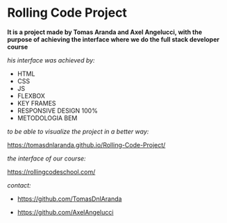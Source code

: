 # Rolling Code Project
**It is a project made by Tomas Aranda and Axel Angelucci, with the purpose of achieving the interface where we do the full stack developer course**

_his interface was achieved by:_

- HTML
- CSS
- JS
- FLEXBOX
- KEY FRAMES
- RESPONSIVE DESIGN 100%
- METODOLOGIA BEM
 
_to be able to visualize the project in a better way:_

https://tomasdnlaranda.github.io/Rolling-Code-Project/

_the interface of our course:_

https://rollingcodeschool.com/

_contact:_

- https://github.com/TomasDnlAranda

- https://github.com/AxelAngelucci

